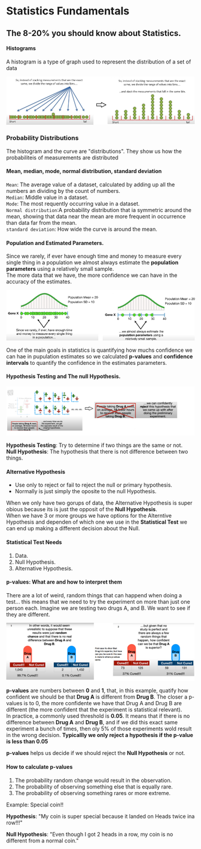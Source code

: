 # Statistics Fundamentals

## The 8-20% you should know about Statistics.


#### Histograms

A histogram is a type of graph used to represent the distribution of a set of data

![Description of Image](img/05_01_Histograms.png)

### Probability Distributions

The histogram and the curve are "distributions". They show us how the probabiliteis of measurements are distributed

#### Mean, median, mode, normal distribution, standard deviation

`Mean`: The average value of a dataset, calculated by adding up all the numbers an dividing by the count of numbers.  
`Median`: Middle value in a dataset.  
`Mode`: The most requently occurring value in a dataset.  
`Normal distribution`:A probability distribution that ia symmetric around the mean, showing that data near the mean are more frequent in occurrence than data far from the mean.  
`standard deviation`: How wide the curve is around the mean.  

#### Population and Estimated Parameters.

Since we rarely, if ever have enough time and money to measure every single thing in a population we almost always estimate the **population parameters** using a relatively small sample.  
The more data that we have, the more confidence we can have in the accuracy of the estimates. 

![Description of Image](img/02_Population_and_Stimation.PNG)


One of the main goals in statistics is quantifying how muchs confidence we can hae in pupulation estimates 
so we calculated **p-values** and **confidence intervals** to quantify the confidence in the estimates parameters.  


#### Hypothesis Testing and The null Hypothesis.


![Hypothesis Testing](img/03_Hypothesis_Testing.png)

**Hypothesis Testing**: Try to determine if two things are the same or not.  
**Null Hypothesis**: The hypothesis that there is not difference between two things.


#### Alternative Hypothesis  

- Use only to reject or fail to reject the null or primary hypothesis.  
- Normally is just simply the oposite to the null Hypothesis. 

When we only have two gorups of data, the Alternative Hypothesis is super obious because its is just the opposit of the **Null Hypothesis**.  
When we have 3 or more groups we have options for the Alterntive Hypothesis and dependen of which one we use in the **Statistical Test** we can end up making a different decision about the Null.



#### Statistical Test Needs

1) Data.  
2) Null Hypothesis.  
3) Alternative Hypothesis.


#### p-values: What are and how to interpret them

There are a lot of weird, random things that can happend when doing a test... this means that we need to try the experiment on more than just one person each.
Imagine we are testing two drugs A, and B. We want to see if they are different.

![Hypothesis Testing](img/04_p_values.png)

**p-values** are numbers between **0** and **1**, that, in this example, quatify how confident we should be that **Drug A** is different from **Drug B**. The closer a p-values is to 0,
the more confidente we have that Drug A and Drug B are different (the more confident that the experiment is statistical relevant).  
In practice, a commonly used threshold is **0.05**. It means that if there is no difference between **Drug A** and **Drug B**, and if we did this exact same experiment a bunch of times,
then oly 5% of those experiments wold result in the wrong decision.
**Typicallly we only reject a hypothesis if the p-value is less than 0.05**

**p-values** helps us decide if we should reject the **Null Hypothesis** or not.


#### How to calculate p-values

1) The probability random change would result in the observation.  
2) The probability of observing something else that is equally rare.  
3) The probability of observing something rares or more extreme.  


Example: Special coin!!

**Hypothesis**: "My coin is super special because it landed on Heads twice ina row!!!"

**Null Hypothesis**: "Even though I got 2 heads in a row, my coin is no different from a normal coin."

